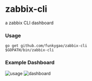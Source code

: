 # zabbix-cli
a zabbix CLI dashboard

### Usage

    go get github.com/funkygao/zabbix-cli
    $GOPATH/bin/zabbix-cli 

### Example Dashboard

![usage](https://github.com/funkygao/zabbix-cli/blob/master/.resources/usage.png)
![dashboard](https://github.com/funkygao/zabbix-cli/blob/master/.resources/dashboard.png)
